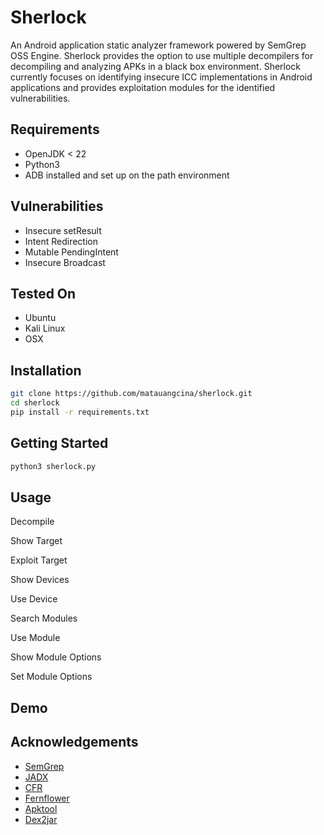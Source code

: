 # Sherlock
An Android application static analyzer framework powered by SemGrep OSS Engine. Sherlock provides the option to use multiple decompilers for decompiling and analyzing APKs in a black box environment. Sherlock currently focuses on identifying insecure ICC implementations in Android applications and provides exploitation modules for the identified vulnerabilities.

## Requirements
* OpenJDK < 22
* Python3
* ADB installed and set up on the path environment

## Vulnerabilities
* Insecure setResult
* Intent Redirection
* Mutable PendingIntent
* Insecure Broadcast

## Tested On
* Ubuntu
* Kali Linux
* OSX

## Installation
```bash
git clone https://github.com/matauangcina/sherlock.git
cd sherlock
pip install -r requirements.txt
```

## Getting Started
```bash
python3 sherlock.py
```

## Usage
Decompile


Show Target


Exploit Target


Show Devices


Use Device


Search Modules


Use Module


Show Module Options


Set Module Options


## Demo


## Acknowledgements
* [SemGrep](https://semgrep.dev/)
* [JADX](https://github.com/skylot/jadx)
* [CFR](https://github.com/leibnitz27/cfr)
* [Fernflower](https://github.com/fesh0r/fernflower)
* [Apktool](https://github.com/iBotPeaches/Apktool)
* [Dex2jar](https://github.com/pxb1988/dex2jar)